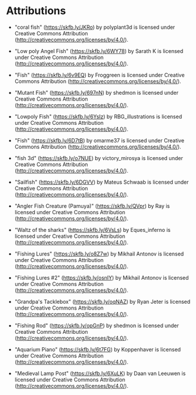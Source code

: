# Attributions

- "coral fish" (https://skfb.ly/JKRo) by polyplant3d is licensed under Creative Commons Attribution (http://creativecommons.org/licenses/by/4.0/).

- "Low poly Angel Fish" (https://skfb.ly/6WY78) by Sarath K is licensed under Creative Commons Attribution (http://creativecommons.org/licenses/by/4.0/).

- "Fish" (https://skfb.ly/6v9EQ) by Froggreen is licensed under Creative Commons Attribution (http://creativecommons.org/licenses/by/4.0/).

- "Mutant Fish" (https://skfb.ly/697nN) by shedmon is licensed under Creative Commons Attribution (http://creativecommons.org/licenses/by/4.0/).

- "Lowpoly Fish" (https://skfb.ly/6YsIz) by RBG_illustrations is licensed under Creative Commons Attribution (http://creativecommons.org/licenses/by/4.0/).

- "Fish" (https://skfb.ly/6D7tB) by omarme37 is licensed under Creative Commons Attribution (http://creativecommons.org/licenses/by/4.0/).

- "fish 3d" (https://skfb.ly/o7NUE) by victory_mirosya is licensed under Creative Commons Attribution (http://creativecommons.org/licenses/by/4.0/).

- "Sailfish" (https://skfb.ly/6DGVV) by Mateus Schwaab is licensed under Creative Commons Attribution (http://creativecommons.org/licenses/by/4.0/).

- "Angler Fish Creature (Pamuya)" (https://skfb.ly/QVpr) by Ray is licensed under Creative Commons Attribution (http://creativecommons.org/licenses/by/4.0/).

- "Waltz of the sharks" (https://skfb.ly/6VsLs) by Eques_inferno is licensed under Creative Commons Attribution (http://creativecommons.org/licenses/by/4.0/).

- "Fishing Lures" (https://skfb.ly/o8Z7w) by Mikhail Antonov is licensed under Creative Commons Attribution (http://creativecommons.org/licenses/by/4.0/).

- "Fishing Lures #2" (https://skfb.ly/osnIY) by Mikhail Antonov is licensed under Creative Commons Attribution (http://creativecommons.org/licenses/by/4.0/).

- "Grandpa's Tacklebox" (https://skfb.ly/oqNAZ) by Ryan Jeter is licensed under Creative Commons Attribution (http://creativecommons.org/licenses/by/4.0/).

- "Fishing Rod" (https://skfb.ly/opGnP) by shedmon is licensed under Creative Commons Attribution (http://creativecommons.org/licenses/by/4.0/).

- "Aquarium Piano" (https://skfb.ly/6t7FG) by Koppenhaver is licensed under Creative Commons Attribution (http://creativecommons.org/licenses/by/4.0/).

- "Medieval Lamp Post" (https://skfb.ly/6XuLK) by Daan van Leeuwen is licensed under Creative Commons Attribution (http://creativecommons.org/licenses/by/4.0/).

